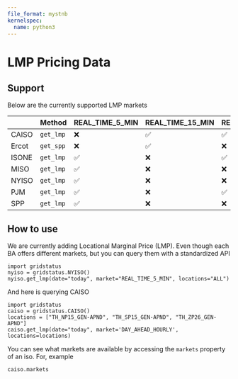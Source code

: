 ```yaml
---
file_format: mystnb
kernelspec:
  name: python3
---
```


# LMP Pricing Data

## Support

Below are the currently supported LMP markets

<!-- LMP AVAILABILITY TABLE START -->
|       | Method    | REAL_TIME_5_MIN   | REAL_TIME_15_MIN   | REAL_TIME_HOURLY   | DAY_AHEAD_HOURLY   |
|:------|:----------|:------------------|:-------------------|:-------------------|:-------------------|
| CAISO | `get_lmp` | &#10060;          | &#x2705;           | &#x2705;           | &#x2705;           |
| Ercot | `get_spp` | &#10060;          | &#x2705;           | &#10060;           | &#x2705;           |
| ISONE | `get_lmp` | &#x2705;          | &#10060;           | &#x2705;           | &#x2705;           |
| MISO  | `get_lmp` | &#x2705;          | &#10060;           | &#10060;           | &#x2705;           |
| NYISO | `get_lmp` | &#x2705;          | &#10060;           | &#10060;           | &#x2705;           |
| PJM   | `get_lmp` | &#x2705;          | &#10060;           | &#x2705;           | &#x2705;           |
| SPP   | `get_lmp` | &#x2705;          | &#10060;           | &#10060;           | &#x2705;           |

<!-- LMP AVAILABILITY TABLE END -->


## How to use

We are currently adding Locational Marginal Price (LMP). Even though each BA offers different markets, but you can query them with a standardized API

```{code-cell}
import gridstatus
nyiso = gridstatus.NYISO()
nyiso.get_lmp(date="today", market="REAL_TIME_5_MIN", locations="ALL")
```

And here is querying CAISO

```{code-cell}
import gridstatus
caiso = gridstatus.CAISO()
locations = ["TH_NP15_GEN-APND", "TH_SP15_GEN-APND", "TH_ZP26_GEN-APND"]
caiso.get_lmp(date="today", market='DAY_AHEAD_HOURLY', locations=locations)
```

You can see what markets are available by accessing the `markets` property of an iso. For, example

```{code-cell}
caiso.markets
```
